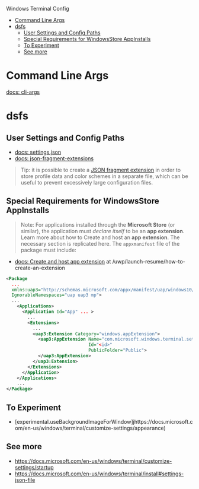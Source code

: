 Windows Terminal Config
- [Command Line Args](#command-line-args)
- [dsfs](#dsfs)
  - [User Settings and Config Paths](#user-settings-and-config-paths)
  - [Special Requirements for WindowsStore AppInstalls](#special-requirements-for-windowsstore-appinstalls)
  - [To Experiment](#to-experiment)
  - [See more](#see-more)

# Command Line Args

[docs: cli-args](https://docs.microsoft.com/en-us/windows/terminal/command-line-arguments?tabs=windows)
# dsfs

## User Settings and Config Paths

- [docs: settings.json](https://docs.microsoft.com/en-us/windows/terminal/install#settings-json-file)
- [docs: json-fragment-extensions](https://docs.microsoft.com/en-us/windows/terminal/json-fragment-extensions)

> Tip: it is possible to create a [JSON fragment extension](https://docs.microsoft.com/en-us/windows/terminal/json-fragment-extensions) in order to store profile data and color schemes in a separate file, which can be useful to prevent excessively large configuration files.

## Special Requirements for WindowsStore AppInstalls

> Note: For applications installed through the **Microsoft Store** (or similar), the application must *declare itself* to be an **app extension**. Learn more about how to Create and host an **app extension**. The necessary section is replicated here. The `appxmanifest` file of the package must include:

- [docs: Create and host app extension](https://docs.microsoft.com/en-us/windows/uwp/launch-resume/how-to-create-an-extension) at /uwp/launch-resume/how-to-create-an-extension

```xml
<Package
  ...
  xmlns:uap3="http://schemas.microsoft.com/appx/manifest/uap/windows10/3"
  IgnorableNamespaces="uap uap3 mp">
  ...
    <Applications>
      <Application Id="App" ... >
        ...
        <Extensions>
          ...
          <uap3:Extension Category="windows.appExtension">
            <uap3:AppExtension Name="com.microsoft.windows.terminal.settings"
                               Id="<id>"
                               PublicFolder="Public">
            </uap3:AppExtension>
          </uap3:Extension>
        </Extensions>
      </Application>
    </Applications>
    ...
</Package>
```


## To Experiment

- [experimental.useBackgroundImageForWindow]jhttps://docs.microsoft.com/en-us/windows/terminal/customize-settings/appearance)

## See more

- <https://docs.microsoft.com/en-us/windows/terminal/customize-settings/startup>
- <https://docs.microsoft.com/en-us/windows/terminal/install#settings-json-file>